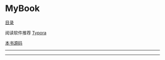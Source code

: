 # MyBook

[目录](SUMMARY.md)

阅读软件推荐 [Typora](https://www.typora.io/)

[本书源码](https://github.com/wt1187982580/javaBook-src)

---

---



